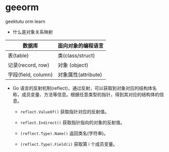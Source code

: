 # geeorm
geektutu orm learn

* 什么是对象关系映射

| 数据库              | 面向对象的编程语言  |
| ------------------- | ------------------- |
| 表(table)           | 类(class/struct)    |
| 记录(record, row)   | 对象 (object)       |
| 字段(field, column) | 对象属性(attribute) |

* Go 语言的反射机制(reflect)，通过反射，可以获取到对象对应的结构体名称，成员变量、方法等信息。根据任意类型的指针，得到其对应的结构体的信息。

	- `reflect.ValueOf()` 获取指针对应的反射值。

	- `reflect.Indirect()` 获取指针指向的对象的反射值。

	- `(reflect.Type).Name()` 返回类名(字符串)。

	- `(reflect.Type).Field(i)` 获取第 i 个成员变量。